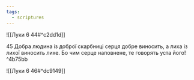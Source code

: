 ```yaml
---
tags:
  - scriptures
---
```


![[Луки 6 44#^c2dd1d]]

45 Добра людина із доброї скарбниці серця добре виносить, а лиха із лихої виносить лихе. Бо чим серце наповнене, те говорять уста його! ^4b75bb

![[Луки 6 46#^dc9149]]